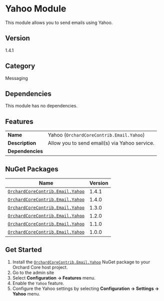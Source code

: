 # Yahoo Module

This module allows you to send emails using Yahoo.

## Version

1.4.1

## Category

Messaging

## Dependencies

This module has no dependencies.

## Features

|                  |                                               |
|------------------|-----------------------------------------------|
| **Name**         | Yahoo (`OrchardCoreContrib.Email.Yahoo`)      |
| **Description**  | Allow you to send email(s) via Yahoo service. |
| **Dependencies** |                                               |

## NuGet Packages

| Name                                                                                                    | Version |
|---------------------------------------------------------------------------------------------------------|---------|
| [`OrchardCoreContrib.Email.Yahoo`](https://www.nuget.org/packages/OrchardCoreContrib.Email.Yahoo/1.4.1) | 1.4.1   |
| [`OrchardCoreContrib.Email.Yahoo`](https://www.nuget.org/packages/OrchardCoreContrib.Email.Yahoo/1.4.0) | 1.4.0   |
| [`OrchardCoreContrib.Email.Yahoo`](https://www.nuget.org/packages/OrchardCoreContrib.Email.Yahoo/1.3.0) | 1.3.0   |
| [`OrchardCoreContrib.Email.Yahoo`](https://www.nuget.org/packages/OrchardCoreContrib.Email.Yahoo/1.2.0) | 1.2.0   |
| [`OrchardCoreContrib.Email.Yahoo`](https://www.nuget.org/packages/OrchardCoreContrib.Email.Yahoo/1.1.0) | 1.1.0   |
| [`OrchardCoreContrib.Email.Yahoo`](https://www.nuget.org/packages/OrchardCoreContrib.Email.Yahoo/1.0.0) | 1.0.0   |

## Get Started

1. Install the [`OrchardCoreContrib.Email.Yahoo`](https://www.nuget.org/packages/OrchardCoreContrib.Email.Yahoo/) NuGet package to your Orchard Core host project.
2. Go to the admin site
3. Select **Configuration -> Features** menu.
4. Enable the `Yahoo` feature.
5. Configure the Yahoo settings by selecting **Configuration -> Settings -> Yahoo** menu.

